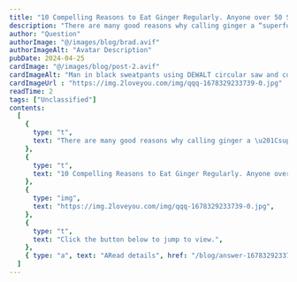```yaml
---
title: "10 Compelling Reasons to Eat Ginger Regularly. Anyone over 50 Should Know!"
description: "There are many good reasons why calling ginger a “superfood” makes a lot of sense. Some people love it, while others simply can’t get quite used to it. To give you some extra motivation, we have gathered 10 very convincing reasons why you should not ignore this miraculous vegetable!"
author: "Question"
authorImage: "@/images/blog/brad.avif"
authorImageAlt: "Avatar Description"
pubDate: 2024-04-25
cardImage: "@/images/blog/post-2.avif"
cardImageAlt: "Man in black sweatpants using DEWALT circular saw and cutting a wood plank"
cardImageUrl : "https://img.2loveyou.com/img/qqq-1678329233739-0.jpg"
readTime: 2
tags: ["Unclassified"]
contents:
  [
    {
      type: "t",
      text: "There are many good reasons why calling ginger a \u201Csuperfood\u201D makes a lot of sense. Some people love it, while others simply can\u2019t get quite used to it. To give you some extra motivation, we have gathered 10 very convincing reasons why you should not ignore this miraculous vegetable!",
    },
    {
      type: "t",
      text: "10 Compelling Reasons to Eat Ginger Regularly. Anyone over 50 Should Know!",
    },
    {
      type: "img",
      text: "https://img.2loveyou.com/img/qqq-1678329233739-0.jpg",
    },
    {
      type: "t",
      text: "Click the button below to jump to view.",
    },
    { type: "a", text: "ARead details", href: "/blog/answer-1678329233739-384980/" },
  ]
---
```

